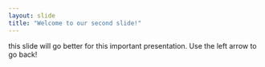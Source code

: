 ```yaml
---
layout: slide
title: "Welcome to our second slide!"
---
```

this slide will go better for this important presentation.
Use the left arrow to go back!
